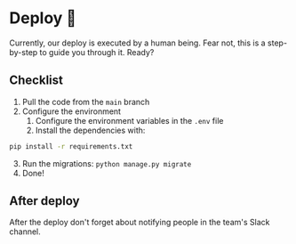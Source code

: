 # Deploy 🚀

Currently, our deploy is executed by a human being.
Fear not, this is a step-by-step to guide you through it.
Ready?

## Checklist

1. Pull the code from the `main` branch
2. Configure the environment
    1. Configure the environment variables in the `.env` file
    2. Install the dependencies with:

```bash
pip install -r requirements.txt
```

3. Run the migrations: `python manage.py migrate`
4. Done!

## After deploy

After the deploy don't forget about notifying people in the team's Slack channel.
